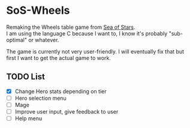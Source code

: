 # SoS-Wheels

Remaking the Wheels table game from [Sea of Stars](https://seaofstarsgame.co/).  
I am using the language C because I want to, I know it's probably "sub-optimal" or whatever.

The game is currently not very user-friendly. I will eventually fix that but first I want to get the
actual game to work.

## TODO List

- [X] Change Hero stats depending on tier
- [ ] Hero selection menu
- [ ] Mage
- [ ] Improve user input, give feedback to user
- [ ] Help menu
